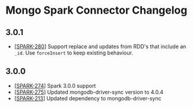 # Mongo Spark Connector Changelog

## 3.0.1
  * [[SPARK-280](https://jira.mongodb.org/browse/SPARK-280)] Support replace and updates from RDD's that include an `_id`. 
    Use `forceInsert` to keep existing behaviour.

## 3.0.0
  * [[SPARK-274](https://jira.mongodb.org/browse/SPARK-274)] Spark 3.0.0 support
  * [[SPARK-275](https://jira.mongodb.org/browse/SPARK-275)] Updated mongodb-driver-sync version to 4.0.4
  * [[SPARK-213](https://jira.mongodb.org/browse/SPARK-213)] Updated dependency to mongodb-driver-sync
